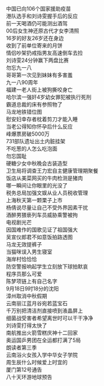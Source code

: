 中国已向106个国家援助疫苗  
港队选手和刘诗雯握手后的反应  
前一天喝酒仍可能测出酒驾  
00后女生神还原古代才女李清照  
16岁的好友26岁还在身边  
收到了前单位寄来的月饼  
情侣吵架扔戒指男友高速倒车去捡  
刘诗雯24分钟赢下两盘比赛  
勿忘九一八  
哥哥第一次见到妹妹有多害羞  
九一八90周年  
福建一老人街上被狗撕咬身亡  
哈尔滨一强奸4岁幼女罪犯被执行死刑  
霸道总裁的床有参照物了  
马龙地铁错位图  
慰安妇幸存者枕着剪刀才能入睡  
当老公得知你怀孕后什么反应  
峰爆票房破5000万  
731部队遗址出土内脏挂架  
不吃葱的人怎么吃泡面  
勿忘国耻  
硬糖少女中秋晚会古装造型  
卫生局将调查王力宏自主健康管理期聚餐  
饭店从美菜网买的牛肉检测是猪肉  
哪一瞬间让你眼里的光没了  
税务总局加强文娱从业人员税收管理  
上海秋天第一颗栗子上市  
杨倩说尽量让自己不受外界因素干扰  
酒醉男猥亵列车员威胁乘警被拘  
电视剧光芒  
因国难作的国歌见证了祖国强大  
吴宣仪郎君不如意饭拍路透图  
马龙无效提裤子  
当猫咪误入男生寝室  
海岸村恰恰恰  
防空警报响起学生立刻放下球拍默哀  
程序员那么可爱  
陈梦项链上有自己名字  
9月18日9时18分的沈阳  
漳州取消中秋假期  
云南丽江蓝月谷宛若蓝宝石  
千万别把清洁剂直接喷到液晶屏上  
细菌战受害者希望离世时可以干干净净  
刘诗雯打得太快了  
南航推出火箭雪糕庆神十二回家  
奥运国乒男团在全运都打满了5局  
朗读者第三季  
云南浴火女孩入学中华女子学院  
周生辰什么时候爱上时宜的  
厦门第12号通告  
八十天环游地球预告  
